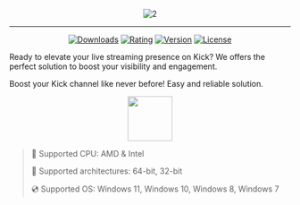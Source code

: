 <div align="center">

![2](https://github.com/user-attachments/assets/b45e9d2e-b1f1-49cb-9179-0512dd9b3b12)
  
</div>

---

<div align="center">

  [![Downloads](https://img.shields.io/badge/Downloads-2.7k+-blue?style=for-the-badge)](#)
  [![Rating](https://img.shields.io/badge/Rating-4.8/5%20⭐-gold?style=for-the-badge)](#)
  [![Version](https://img.shields.io/badge/Version-1.4-green?style=for-the-badge)](#)
  [![License](https://img.shields.io/badge/License-MIT-white?style=for-the-badge)](#)
  
</div>

Ready to elevate your live streaming presence on Kick? We offers the perfect solution to boost your visibility and engagement.

Boost your Kick channel like never before! Easy and reliable solution.

<div align="center"><a href="https://github.com"><img src="https://img.shields.io/badge/Download-blue?style=for-the-badge" height="80"></a></div>

> 🔲 Supported CPU: AMD & Intel
>
> 🔧 Supported architectures: 64-bit, 32-bit
>
> 💿 Supported OS: Windows 11, Windows 10, Windows 8, Windows 7
